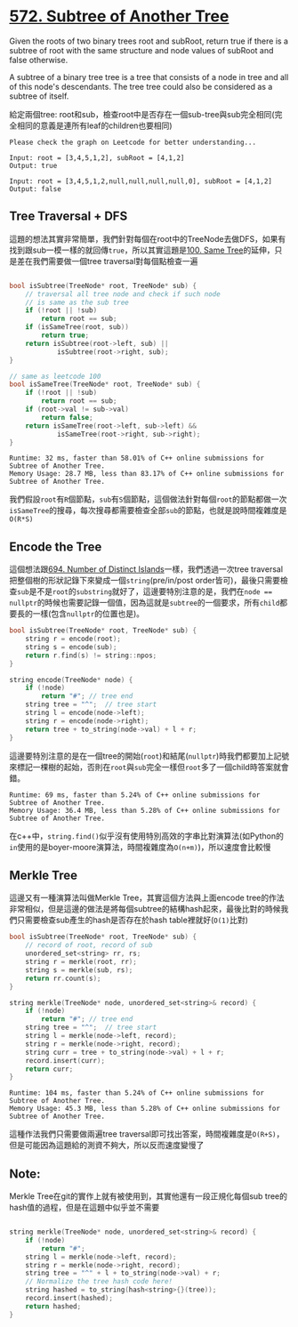 # [572. Subtree of Another Tree](https://leetcode.com/problems/subtree-of-another-tree/)

Given the roots of two binary trees root and subRoot, return true if there is a subtree of root with the same structure and node values of subRoot and false otherwise.

A subtree of a binary tree tree is a tree that consists of a node in tree and all of this node's descendants. The tree tree could also be considered as a subtree of itself.

給定兩個tree: root和sub，檢查root中是否存在一個sub-tree與sub完全相同(完全相同的意義是連所有leaf的children也要相同)

```
Please check the graph on Leetcode for better understanding...

Input: root = [3,4,5,1,2], subRoot = [4,1,2]
Output: true

Input: root = [3,4,5,1,2,null,null,null,null,0], subRoot = [4,1,2]
Output: false
```

## Tree Traversal + DFS
這題的想法其實非常簡單，我們針對每個在root中的TreeNode去做DFS，如果有找到跟sub一模一樣的就回傳`true`，所以其實這題是[100. Same Tree](https://leetcode.com/problems/same-tree/)的延伸，只是差在我們需要做一個tree traversal對每個點檢查一遍

```cpp

bool isSubtree(TreeNode* root, TreeNode* sub) {
    // traversal all tree node and check if such node
    // is same as the sub tree
    if (!root || !sub)
        return root == sub;
    if (isSameTree(root, sub))
        return true;
    return isSubtree(root->left, sub) ||
            isSubtree(root->right, sub);
}

// same as leetcode 100
bool isSameTree(TreeNode* root, TreeNode* sub) {
    if (!root || !sub)
        return root == sub;
    if (root->val != sub->val)
        return false;
    return isSameTree(root->left, sub->left) &&
            isSameTree(root->right, sub->right);
}
```

```
Runtime: 32 ms, faster than 58.01% of C++ online submissions for Subtree of Another Tree.
Memory Usage: 28.7 MB, less than 83.17% of C++ online submissions for Subtree of Another Tree.
```
我們假設`root`有`R`個節點，`sub`有`S`個節點，這個做法針對每個`root`的節點都做一次`isSameTree`的搜尋，每次搜尋都需要檢查全部`sub`的節點，也就是說時間複雜度是`O(R*S)`

## Encode the Tree
這個想法跟[694. Number of Distinct Islands](https://leetcode.com/problems/subtree-of-another-tree/)一樣，我們透過一次tree traversal把整個樹的形狀記錄下來變成一個`string`(pre/in/post order皆可)，最後只需要檢查`sub`是不是`root`的`substring`就好了，這邊要特別注意的是，我們在`node == nullptr`的時候也需要記錄一個值，因為這就是`subtree`的一個要求，所有`child`都要長的一樣(包含`nullptr`的位置也是)。

```cpp
bool isSubtree(TreeNode* root, TreeNode* sub) {
    string r = encode(root);
    string s = encode(sub);
    return r.find(s) != string::npos;
}

string encode(TreeNode* node) {
    if (!node)
        return "#"; // tree end
    string tree = "^";  // tree start
    string l = encode(node->left);
    string r = encode(node->right);
    return tree + to_string(node->val) + l + r;
}
```
這邊要特別注意的是在一個tree的開始(`root`)和結尾(`nullptr`)時我們都要加上記號來標記一棵樹的起始，否則在`root`與`sub`完全一樣但`root`多了一個child時答案就會錯。

```
Runtime: 69 ms, faster than 5.24% of C++ online submissions for Subtree of Another Tree.
Memory Usage: 36.4 MB, less than 5.28% of C++ online submissions for Subtree of Another Tree.
```
在c++中，`string.find()`似乎沒有使用特別高效的字串比對演算法(如Python的`in`使用的是boyer-moore演算法，時間複雜度為`O(n+m)`)，所以速度會比較慢

## Merkle Tree
這邊又有一種演算法叫做Merkle Tree，其實這個方法與上面encode tree的作法非常相似，但是這邊的做法是將每個subtree的結構hash起來，最後比對的時候我們只需要檢查sub產生的hash是否存在於hash table裡就好(`O(1)`比對)

```cpp
bool isSubtree(TreeNode* root, TreeNode* sub) {
    // record of root, record of sub
    unordered_set<string> rr, rs;
    string r = merkle(root, rr);
    string s = merkle(sub, rs);
    return rr.count(s);
}

string merkle(TreeNode* node, unordered_set<string>& record) {
    if (!node)
        return "#"; // tree end
    string tree = "^";  // tree start
    string l = merkle(node->left, record);
    string r = merkle(node->right, record);
    string curr = tree + to_string(node->val) + l + r;
    record.insert(curr);
    return curr;
}
```

```
Runtime: 104 ms, faster than 5.24% of C++ online submissions for Subtree of Another Tree.
Memory Usage: 45.3 MB, less than 5.28% of C++ online submissions for Subtree of Another Tree.
```
這種作法我們只需要做兩遍tree traversal即可找出答案，時間複雜度是`O(R+S)`，但是可能因為這題給的測資不夠大，所以反而速度變慢了

## Note:
Merkle Tree在git的實作上就有被使用到，其實他還有一段正規化每個sub tree的hash值的過程，但是在這題中似乎並不需要
```cpp

string merkle(TreeNode* node, unordered_set<string>& record) {
    if (!node)
        return "#";
    string l = merkle(node->left, record);
    string r = merkle(node->right, record);
    string tree = "^" + l + to_string(node->val) + r;
    // Normalize the tree hash code here!
    string hashed = to_string(hash<string>{}(tree));
    record.insert(hashed);
    return hashed;
}

```
